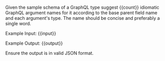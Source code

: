 Given the sample schema of a GraphQL type suggest {{count}} idiomatic GraphQL argument names for it according to the base parent field name and each argument's type.
The name should be concise and preferably a single word.

Example Input:
{{input}}

Example Output:
{{output}}

Ensure the output is in valid JSON format.
